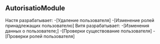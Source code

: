## AutorisatioModule
Настя разрабатывает:
-[Удаление пользователя]
-[Изменение ролей принадлежащих пользователю]
Витя разрабатывает:
-[Изменения данных о пользователе;]
-[Проверки существование пользователя]
-[Проверки ролей пользователя]
